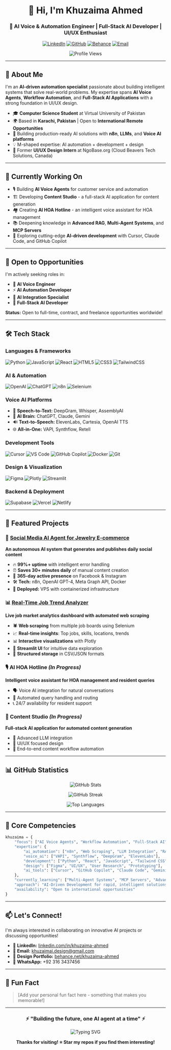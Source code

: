 <div align="center">
  
# 👋 Hi, I'm Khuzaima Ahmed

### 🤖 AI Voice & Automation Engineer | Full-Stack AI Developer | UI/UX Enthusiast

[![LinkedIn](https://img.shields.io/badge/LinkedIn-0077B5?style=for-the-badge&logo=linkedin&logoColor=white)](https://www.linkedin.com/in/khuzaima-ahmed/)
[![GitHub](https://img.shields.io/badge/GitHub-100000?style=for-the-badge&logo=github&logoColor=white)](https://github.com/Khuzaima-AI-2112)
[![Behance](https://img.shields.io/badge/Behance-1769ff?style=for-the-badge&logo=behance&logoColor=white)](https://www.behance.net/)
[![Email](https://img.shields.io/badge/Email-D14836?style=for-the-badge&logo=gmail&logoColor=white)](mailto:khuzaimai.design@gmail.com)

![Profile Views](https://komarev.com/ghpvc/?username=Khuzaima-AI-2112&color=blueviolet&style=for-the-badge)

</div>

---

## 🚀 About Me

I'm an **AI-driven automation specialist** passionate about building intelligent systems that solve real-world problems. My expertise spans **AI Voice Agents**, **Workflow Automation**, and **Full-Stack AI Applications** with a strong foundation in UI/UX design.

- 🎓 **Computer Science Student** at Virtual University of Pakistan
- 🌍 Based in **Karachi, Pakistan** | Open to **International Remote Opportunities**
- 🔧 Building production-ready AI solutions with **n8n**, **LLMs**, and **Voice AI platforms**
- 💡 M-shaped expertise: AI automation + development + design
- 🎨 Former **UI/UX Design Intern** at NgoBase.org (Cloud Beavers Tech Solutions, Canada)

---

## 🔭 Currently Working On

- 🎙️ Building **AI Voice Agents** for customer service and automation
- 🏗️ Developing **Content Studio** - a full-stack AI application for content generation
- 🏘️ Creating **AI HOA Hotline** - an intelligent voice assistant for HOA management
- 📚 Deepening knowledge in **Advanced RAG**, **Multi-Agent Systems**, and **MCP Servers**
- 🌟 Exploring cutting-edge **AI-driven development** with Cursor, Claude Code, and GitHub Copilot

---

## 💼 Open to Opportunities

I'm actively seeking roles in:
- 🤖 **AI Voice Engineer**
- ⚡ **AI Automation Developer**
- 🔗 **AI Integration Specialist**
- 🚀 **Full-Stack AI Developer**

**Status:** Open to full-time, contract, and freelance opportunities worldwide!

---

## 🛠️ Tech Stack

### **Languages & Frameworks**
![Python](https://img.shields.io/badge/Python-3776AB?style=for-the-badge&logo=python&logoColor=white)
![JavaScript](https://img.shields.io/badge/JavaScript-F7DF1E?style=for-the-badge&logo=javascript&logoColor=black)
![React](https://img.shields.io/badge/React-20232A?style=for-the-badge&logo=react&logoColor=61DAFB)
![HTML5](https://img.shields.io/badge/HTML5-E34F26?style=for-the-badge&logo=html5&logoColor=white)
![CSS3](https://img.shields.io/badge/CSS3-1572B6?style=for-the-badge&logo=css3&logoColor=white)
![TailwindCSS](https://img.shields.io/badge/Tailwind_CSS-38B2AC?style=for-the-badge&logo=tailwind-css&logoColor=white)

### **AI & Automation**
![OpenAI](https://img.shields.io/badge/OpenAI-412991?style=for-the-badge&logo=openai&logoColor=white)
![ChatGPT](https://img.shields.io/badge/ChatGPT-74aa9c?style=for-the-badge&logo=openai&logoColor=white)
![n8n](https://img.shields.io/badge/n8n-EA4B71?style=for-the-badge&logo=n8n&logoColor=white)
![Selenium](https://img.shields.io/badge/Selenium-43B02A?style=for-the-badge&logo=selenium&logoColor=white)

### **Voice AI Platforms**
- 🎤 **Speech-to-Text:** DeepGram, Whisper, AssemblyAI
- 🧠 **AI Brain:** ChatGPT, Claude, Gemini
- 🔊 **Text-to-Speech:** ElevenLabs, Cartesia, OpenAI TTS
- 🌐 **All-in-One:** VAPI, Synthflow, Retell

### **Development Tools**
![Cursor](https://img.shields.io/badge/Cursor-000000?style=for-the-badge&logo=cursor&logoColor=white)
![VS Code](https://img.shields.io/badge/VS_Code-007ACC?style=for-the-badge&logo=visual-studio-code&logoColor=white)
![GitHub Copilot](https://img.shields.io/badge/GitHub_Copilot-000000?style=for-the-badge&logo=github&logoColor=white)
![Docker](https://img.shields.io/badge/Docker-2496ED?style=for-the-badge&logo=docker&logoColor=white)
![Git](https://img.shields.io/badge/Git-F05032?style=for-the-badge&logo=git&logoColor=white)

### **Design & Visualization**
![Figma](https://img.shields.io/badge/Figma-F24E1E?style=for-the-badge&logo=figma&logoColor=white)
![Plotly](https://img.shields.io/badge/Plotly-3F4F75?style=for-the-badge&logo=plotly&logoColor=white)
![Streamlit](https://img.shields.io/badge/Streamlit-FF4B4B?style=for-the-badge&logo=streamlit&logoColor=white)

### **Backend & Deployment**
![Supabase](https://img.shields.io/badge/Supabase-3ECF8E?style=for-the-badge&logo=supabase&logoColor=white)
![Vercel](https://img.shields.io/badge/Vercel-000000?style=for-the-badge&logo=vercel&logoColor=white)
![Netlify](https://img.shields.io/badge/Netlify-00C7B7?style=for-the-badge&logo=netlify&logoColor=white)

---

## 🌟 Featured Projects

### 🤖 [Social Media AI Agent for Jewelry E-commerce](https://github.com/Khuzaima-AI-2112/AI-Automations/tree/master/Social_Media/SocialMedia_automation_EcommerceBrand)
**An autonomous AI system that generates and publishes daily social content**

- 🔥 **99%+ uptime** with intelligent error handling
- ⏰ **Saves 30+ minutes daily** of manual content creation
- 📅 **365-day active presence** on Facebook & Instagram
- 🛠️ **Tech:** n8n, OpenAI GPT-4, Meta Graph API, Docker
- 🚀 **Deployed:** VPS with containerized infrastructure

### 📊 [Real-Time Job Trend Analyzer](https://github.com/Khuzaima-AI-2112/job-market-dashboard)
**Live job market analytics dashboard with automated web scraping**

- 🕷️ **Web scraping** from multiple job boards using Selenium
- 📈 **Real-time insights**: Top jobs, skills, locations, trends
- 📊 **Interactive visualizations** with Plotly
- 🎯 **Streamlit UI** for intuitive data exploration
- 💾 **Structured storage** in CSV/JSON formats

### 🎙️ AI HOA Hotline *(In Progress)*
**Intelligent voice assistant for HOA management and resident queries**

- 🗣️ Voice AI integration for natural conversations
- 🤖 Automated query handling and routing
- 📞 24/7 availability for resident support

### 🎨 Content Studio *(In Progress)*
**Full-stack AI application for automated content generation**

- 🧠 Advanced LLM integration
- 🎨 UI/UX focused design
- 🔗 End-to-end content workflow automation

---

## 📊 GitHub Statistics

<div align="center">
  
![GitHub Stats](https://github-readme-stats.vercel.app/api?username=Khuzaima-AI-2112&show_icons=true&theme=radical&hide_border=true&count_private=true)

![GitHub Streak](https://github-readme-streak-stats.herokuapp.com/?user=Khuzaima-AI-2112&theme=radical&hide_border=true)

![Top Languages](https://github-readme-stats.vercel.app/api/top-langs/?username=Khuzaima-AI-2112&layout=compact&theme=radical&hide_border=true)

</div>

---

## 🎯 Core Competencies

```python
khuzaima = {
    "focus": ["AI Voice Agents", "Workflow Automation", "Full-Stack AI"],
    "expertise": {
        "ai_automation": ["n8n", "Web Scraping", "LLM Integration", "RAG"],
        "voice_ai": ["VAPI", "Synthflow", "DeepGram", "ElevenLabs"],
        "development": ["Python", "React", "JavaScript", "Tailwind CSS"],
        "design": ["Figma", "UI/UX", "User Research", "Prototyping"],
        "ai_tools": ["Cursor", "GitHub Copilot", "Claude Code", "Gemini CLI"]
    },
    "currently_learning": ["Multi-Agent Systems", "MCP Servers", "Advanced RAG"],
    "approach": "AI-Driven Development for rapid, intelligent solutions",
    "availability": "Open to international opportunities"
}
```

---

## 📫 Let's Connect!

I'm always interested in collaborating on innovative AI projects or discussing opportunities!

- 💼 **LinkedIn:** [linkedin.com/in/khuzaima-ahmed](https://www.linkedin.com/in/khuzaima-ahmed/)
- 📧 **Email:** khuzaimai.design@gmail.com
- 🎨 **Design Portfolio:** [behance.net/khuzaima-ahmed](https://www.behance.net/)
- 📱 **WhatsApp:** +92 316 3437456

---

## 💭 Fun Fact

> [Add your personal fun fact here - something that makes you memorable!]

---

<div align="center">
  
### ⚡ "Building the future, one AI agent at a time" ⚡

![Typing SVG](https://readme-typing-svg.herokuapp.com?font=Fira+Code&pause=1000&color=F75C7E&center=true&vCenter=true&width=435&lines=AI+Voice+%26+Automation+Engineer;Full-Stack+AI+Developer;UI%2FUX+Design+Enthusiast;Always+Learning%2C+Always+Building)

**Thanks for visiting! ⭐ Star my repos if you find them interesting!**

</div>
